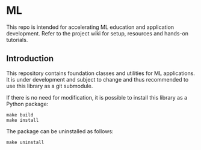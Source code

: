 # ML

This repo is intended for accelerating ML education and application development.
Refer to the project wiki for setup, resources and hands-on tutorials.

## Introduction

This repository contains foundation classes and utilities for ML applications.
It is under development and subject to change and thus recommended to use this library as a git submodule.

If there is no need for modification, it is possible to install this library as a Python package:
```
make build
make install
```

The package can be uninstalled as follows:
```
make uninstall
```